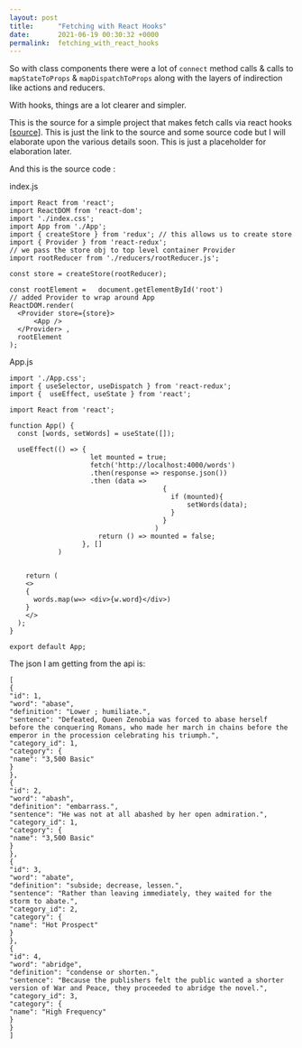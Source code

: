 ```yaml
---
layout: post
title:      "Fetching with React Hooks"
date:       2021-06-19 00:30:32 +0000
permalink:  fetching_with_react_hooks
---
```



So with class components there were a lot of `connect` method calls & calls to `mapStateToProps` & `mapDispatchToProps` along with the layers of indirection like actions and reducers. 

With hooks, things are a lot clearer and simpler. 

This is the source for a simple project that makes fetch calls via react hooks [[source](https://github.com/mrarthurwhite/fetch_hooks_react_demo)]. This is just the link to the source and some source code but I will elaborate upon the various details soon. This is just a placeholder for elaboration later.

And this is the source code : 

index.js
```
import React from 'react';
import ReactDOM from 'react-dom';
import './index.css';
import App from './App';
import { createStore } from 'redux'; // this allows us to create store
import { Provider } from 'react-redux'; 
// we pass the store obj to top level container Provider
import rootReducer from './reducers/rootReducer.js';

const store = createStore(rootReducer);

const rootElement =   document.getElementById('root')
// added Provider to wrap around App
ReactDOM.render(
  <Provider store={store}>
      <App />
  </Provider> ,
  rootElement
);

```
App.js
```
import './App.css';
import { useSelector, useDispatch } from 'react-redux';
import {  useEffect, useState } from 'react';

import React from 'react';

function App() {
  const [words, setWords] = useState([]);

  useEffect(() => {
                    let mounted = true;
                    fetch('http://localhost:4000/words')
                    .then(response => response.json())
                    .then (data =>
                                      {
                                        if (mounted){
                                            setWords(data);
                                        }
                                      } 
                                    )
                      return () => mounted = false;
                  }, []
            )


    return (
    <>
    {
      words.map(w=> <div>{w.word}</div>)
    }
    </>
  );
}

export default App;

```

The json I am getting from the api is:

```
[
{
"id": 1,
"word": "abase",
"definition": "Lower ; humiliate.",
"sentence": "Defeated, Queen Zenobia was forced to abase herself before the conquering Romans, who made her march in chains before the emperor in the procession celebrating his triumph.",
"category_id": 1,
"category": {
"name": "3,500 Basic"
}
},
{
"id": 2,
"word": "abash",
"definition": "embarrass.",
"sentence": "He was not at all abashed by her open admiration.",
"category_id": 1,
"category": {
"name": "3,500 Basic"
}
},
{
"id": 3,
"word": "abate",
"definition": "subside; decrease, lessen.",
"sentence": "Rather than leaving immediately, they waited for the storm to abate.",
"category_id": 2,
"category": {
"name": "Hot Prospect"
}
},
{
"id": 4,
"word": "abridge",
"definition": "condense or shorten.",
"sentence": "Because the publishers felt the public wanted a shorter version of War and Peace, they proceeded to abridge the novel.",
"category_id": 3,
"category": {
"name": "High Frequency"
}
}
]
```



